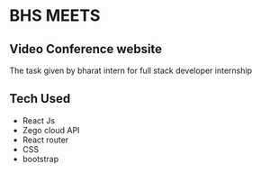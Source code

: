 # BHS MEETS
## Video Conference website


The task given by bharat intern for full stack developer internship


## Tech Used

- React Js
- Zego cloud API
- React router 
- CSS
- bootstrap

